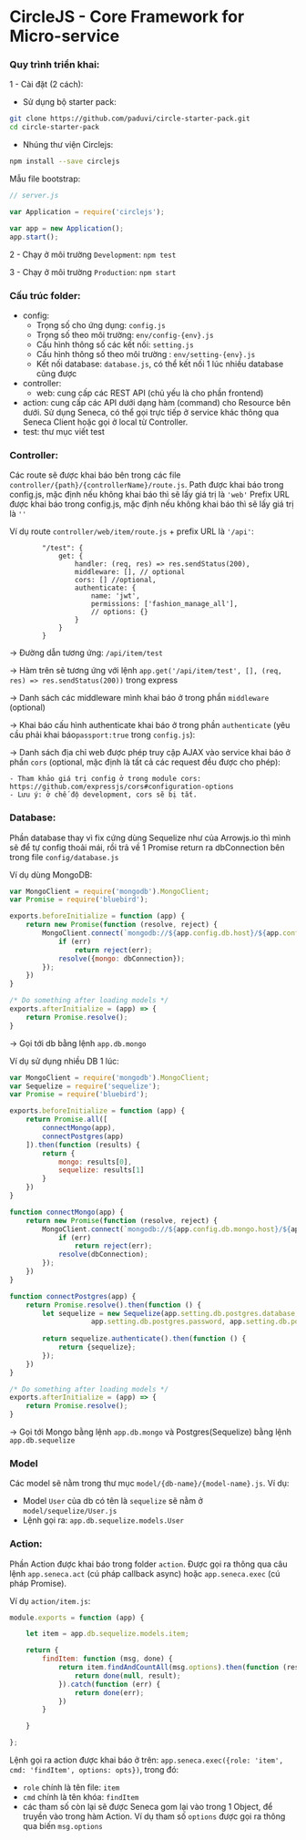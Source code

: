 # CircleJS - Core Framework for Micro-service 

### Quy trình triển khai:
1 - Cài đặt (2 cách):

- Sử dụng bộ starter pack:
```bash
git clone https://github.com/paduvi/circle-starter-pack.git
cd circle-starter-pack
```

- Nhúng thư viện Circlejs:
```bash
npm install --save circlejs
```
Mẫu file bootstrap:
```javascript
// server.js

var Application = require('circlejs');

var app = new Application();
app.start();
```

2 - Chạy ở môi trường `Development`: `npm test`

3 - Chạy ở môi trường `Production`: `npm start`

### Cấu trúc folder:
- config: 
    - Trọng số cho ứng dụng: `config.js`
    - Trọng số theo môi trường: `env/config-{env}.js`
    - Cấu hình thông số các kết nối: `setting.js`
    - Cấu hình thông số theo môi trường : `env/setting-{env}.js`
    - Kết nối database: `database.js`, có thể kết nối 1 lúc nhiều database cũng được
- controller:
    - web: cung cấp các REST API (chủ yếu là cho phần frontend)
- action: cung cấp các API dưới dạng hàm (command) cho Resource bên dưới. Sử dụng Seneca, có thể gọi trực tiếp ở service khác thông qua Seneca Client hoặc gọi ở local từ Controller.
- test: thư mục viết test

### Controller:

Các route sẽ được khai báo bên trong các file `controller/{path}/{controllerName}/route.js`.
Path được khai báo trong config.js, mặc định nếu không khai báo thì sẽ lấy giá trị là `'web'`
Prefix URL được khai báo trong config.js, mặc định nếu không khai báo thì sẽ lấy giá trị là `''`

Ví dụ route `controller/web/item/route.js` + prefix URL là `'/api'`:

```
        "/test": {
            get: {
                handler: (req, res) => res.sendStatus(200),
                middleware: [], // optional
                cors: [] //optional,
                authenticate: {
                    name: 'jwt',
                    permissions: ['fashion_manage_all'],
                    // options: {}
                }
            }
        }
```

-> Đường dẫn tương ứng: `/api/item/test`

-> Hàm trên sẽ tương ứng với lệnh `app.get('/api/item/test', [], (req, res) => res.sendStatus(200))` trong express

-> Danh sách các middleware mình khai báo ở trong phần `middleware` (optional)

-> Khai báo cấu hình authenticate khai báo ở trong phần `authenticate` (yêu cầu phải khai báo`passport:true` trong `config.js`):

-> Danh sách địa chỉ web được phép truy cập AJAX vào service khai báo ở phần `cors` (optional, mặc định là tất cả các request đều được cho phép):
    
    - Tham khảo giá trị config ở trong module cors: https://github.com/expressjs/cors#configuration-options
    - Lưu ý: ở chế độ development, cors sẽ bị tắt.


### Database:

Phần database thay vì fix cứng dùng Sequelize như của Arrowjs.io thì mình sẽ để tự config thoải mái, rồi trả về 1 Promise return ra dbConnection bên trong file `config/database.js`

Ví dụ dùng MongoDB:

```javascript
var MongoClient = require('mongodb').MongoClient;
var Promise = require('bluebird');

exports.beforeInitialize = function (app) {
    return new Promise(function (resolve, reject) {
        MongoClient.connect(`mongodb://${app.config.db.host}/${app.config.db.name}`, function (err, dbConnection) {
            if (err)
                return reject(err);
            resolve({mongo: dbConnection});
        });
    })
}

/* Do something after loading models */
exports.afterInitialize = (app) => {
    return Promise.resolve();
}
```
-> Gọi tới db bằng lệnh `app.db.mongo`

Ví dụ sử dụng nhiều DB 1 lúc:

```javascript
var MongoClient = require('mongodb').MongoClient;
var Sequelize = require('sequelize');
var Promise = require('bluebird');

exports.beforeInitialize = function (app) {
    return Promise.all([
        connectMongo(app),
        connectPostgres(app)
    ]).then(function (results) {
        return {
            mongo: results[0],
            sequelize: results[1]
        }
    })
}

function connectMongo(app) {
    return new Promise(function (resolve, reject) {
        MongoClient.connect(`mongodb://${app.config.db.mongo.host}/${app.config.db.mongo.name}`, function (err, dbConnection) {
            if (err)
                return reject(err);
            resolve(dbConnection);
        });
    })
}

function connectPostgres(app) {
    return Promise.resolve().then(function () {
        let sequelize = new Sequelize(app.setting.db.postgres.database, app.setting.db.postgres.username,
                    app.setting.db.postgres.password, app.setting.db.postgres);
        
        return sequelize.authenticate().then(function () {
            return {sequelize};
        });
    })
}

/* Do something after loading models */
exports.afterInitialize = (app) => {
    return Promise.resolve();
}
```
-> Gọi tới Mongo bằng lệnh `app.db.mongo` và Postgres(Sequelize) bằng lệnh `app.db.sequelize`

### Model
Các model sẽ nằm trong thư mục `model/{db-name}/{model-name}.js`.
Ví dụ: 
- Model `User` của db có tên là `sequelize` sẽ nằm ở `model/sequelize/User.js`
- Lệnh gọi ra: `app.db.sequelize.models.User`

### Action:

Phần Action được khai báo trong folder `action`. Được gọi ra thông qua câu lệnh `app.seneca.act` (cú pháp callback async) hoặc `app.seneca.exec` (cú pháp Promise).

Ví dụ `action/item.js`:

```javascript
module.exports = function (app) {

    let item = app.db.sequelize.models.item;

    return {
        findItem: function (msg, done) {
            return item.findAndCountAll(msg.options).then(function (result) {
                return done(null, result);
            }).catch(function (err) {
                return done(err);
            })
        }

    }

};
```

Lệnh gọi ra action được khai báo ở trên: `app.seneca.exec({role: 'item', cmd: 'findItem', options: opts})`, trong đó:
- `role` chính là tên file: `item`
- `cmd` chính là tên khóa: `findItem`
- các tham số còn lại sẽ được Seneca gom lại vào trong 1 Object, để truyền vào trong hàm Action. Ví dụ tham số `options` được gọi ra thông qua biến `msg.options`
